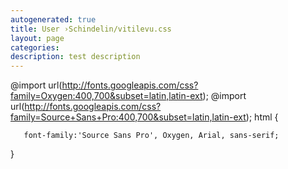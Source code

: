 ```yaml
---
autogenerated: true
title: User ›Schindelin/vitilevu.css
layout: page
categories: 
description: test description
---
```


@import url(http://fonts.googleapis.com/css?family=Oxygen:400,700&subset=latin,latin-ext); @import url(http://fonts.googleapis.com/css?family=Source+Sans+Pro:400,700&subset=latin,latin-ext); html {

`   font-family:'Source Sans Pro', Oxygen, Arial, sans-serif;`

}
